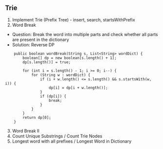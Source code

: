 ## Trie
1. Implement Trie (Prefix Tree) - insert, search, startsWithPrefix 
2. Word Break 
- Question: Break the word into multiple parts and check whether all parts are present in the dictionary
- Solution: Reverse DP
```
    public boolean wordBreak(String s, List<String> wordDict) {
        boolean[] dp = new boolean[s.length() + 1];
        dp[s.length()] = true;

        for (int i = s.length() - 1; i >= 0; i--) {
            for (String w : wordDict) {
                if (i + w.length() <= s.length() && s.startsWith(w, i)) {
                    dp[i] = dp[i + w.length()];
                }
                if (dp[i]) {
                    break;
                }
            }
        }
        return dp[0];
    }
```
3. Word Break II 
4. Count Unique Substrings / Count Trie Nodes 
5. Longest word with all prefixes / Longest Word in Dictionary 
